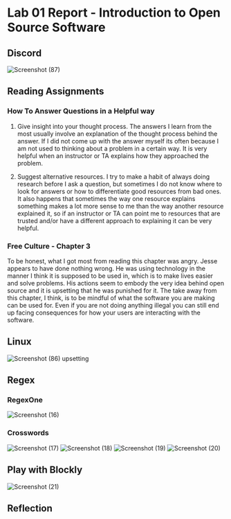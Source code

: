 # Lab 01 Report - Introduction to Open Source Software

## Discord
![Screenshot (87)](https://user-images.githubusercontent.com/63828111/106549124-50708200-64de-11eb-9c83-73a8c84af132.png)

## Reading Assignments
### How To Answer Questions in a Helpful way
1. Give insight into your thought process. The answers I learn from the most usually involve an explanation of the thought process behind the answer. If I did not come up with the answer myself its often because I am not used to thinking about a problem in a certain way. It is very helpful when an instructor or TA explains how they approached the problem.

2. Suggest alternative resources. I try to make a habit of always doing research before I ask a question, but sometimes I do not know where to look for answers or how to differentiate good resources from bad ones. It also happens that sometimes the way one resource explains something makes a lot more sense to me than the way another resource explained it, so if an instructor or TA can point me to resources that are trusted and/or have a different approach to explaining it can be very helpful.

### Free Culture - Chapter 3
To be honest, what I got most from reading this chapter was angry. Jesse appears to have done nothing wrong. He was using technology in the manner I think it is supposed to be used in, which is to make lives easier and solve problems. His actions seem to embody the very idea behind open source and it is upsetting that he was punished for it. The take away from this chapter, I think, is to be mindful of what the software you are making can be used for. Even if you are not doing anything illegal you can still end up facing consequences for how your users are interacting with the software. 

## Linux
![Screenshot (86)](https://user-images.githubusercontent.com/63828111/106548786-a2fd6e80-64dd-11eb-9650-302c70ce9cdf.png)
upsetting

## Regex
### RegexOne
![Screenshot (16)](https://user-images.githubusercontent.com/63828111/106550623-79dedd00-64e1-11eb-9ce6-3ed375e0a738.png)

### Crosswords
![Screenshot (17)](https://user-images.githubusercontent.com/63828111/106552359-31292300-64e5-11eb-9fb7-2c8110c97e4f.png)
![Screenshot (18)](https://user-images.githubusercontent.com/63828111/106552404-4bfb9780-64e5-11eb-9055-252703e49bbe.png)
![Screenshot (19)](https://user-images.githubusercontent.com/63828111/106552438-5a49b380-64e5-11eb-90b3-264a9cb26651.png)
![Screenshot (20)](https://user-images.githubusercontent.com/63828111/106552460-66ce0c00-64e5-11eb-9840-77e360de30aa.png)



## Play with Blockly
![Screenshot (21)](https://user-images.githubusercontent.com/63828111/106553066-94678500-64e6-11eb-99fa-bce2f1a285e8.png)

## Reflection

